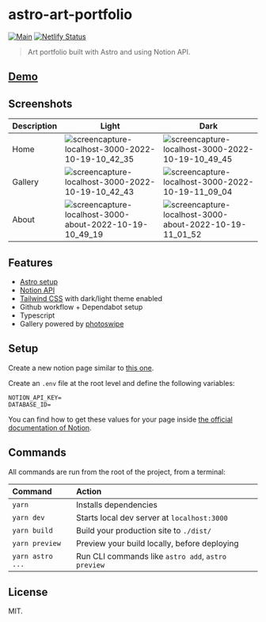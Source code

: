 # astro-art-portfolio

[![Main](https://github.com/EmaSuriano/astro-art-portfolio/actions/workflows/main.yml/badge.svg)](https://github.com/EmaSuriano/astro-art-portfolio/actions/workflows/main.yml)
[![Netlify Status](https://api.netlify.com/api/v1/badges/8d66fa66-0596-4ae2-97ef-bef6134b2681/deploy-status)](https://app.netlify.com/sites/astro-art-portfolio/deploys)

> Art portfolio built with Astro and using Notion API.

## [Demo](https://art.emasuriano.com/)

## Screenshots

| Description | Light                                                                                                                                                           | Dark                                                                                                                                                            |
| ----------- | --------------------------------------------------------------------------------------------------------------------------------------------------------------- | --------------------------------------------------------------------------------------------------------------------------------------------------------------- |
| Home        | ![screencapture-localhost-3000-2022-10-19-10_42_35](https://user-images.githubusercontent.com/3399429/196646889-8e5a7d23-75d5-4978-8767-0364f1cf0ca5.png)       | ![screencapture-localhost-3000-2022-10-19-10_49_45](https://user-images.githubusercontent.com/3399429/196646947-ca228872-1fac-40f8-9b57-f9b7a22f8f31.png)       |
| Gallery     | ![screencapture-localhost-3000-2022-10-19-10_42_43](https://user-images.githubusercontent.com/3399429/196646908-bb5fc6f4-c72f-4532-bd39-5b0bc5b04a94.png)       | ![screencapture-localhost-3000-2022-10-19-11_09_04](https://user-images.githubusercontent.com/3399429/196648558-41226bcd-6594-49dc-8d29-c998352cdf86.png)       |
| About       | ![screencapture-localhost-3000-about-2022-10-19-10_49_19](https://user-images.githubusercontent.com/3399429/196646936-f8087693-6254-4515-b7da-828f4ad0674d.png) | ![screencapture-localhost-3000-about-2022-10-19-11_01_52](https://user-images.githubusercontent.com/3399429/196646862-41bd7f63-758e-47f7-8bcb-23b2e5678496.png) |

## Features

- [Astro setup](astro.build/)
- [Notion API](https://developers.notion.com/)
- [Tailwind CSS](https://tailwindcss.com/) with dark/light theme enabled
- Github workflow + Dependabot setup
- Typescript
- Gallery powered by [photoswipe](https://photoswipe.com/)

## Setup

Create a new notion page similar to [this one](https://emasuriano.notion.site/93337e86f87a4a89b0553a05f512df2b?v=21134437da6f4e22bf36bdda167295cc).

Create an `.env` file at the root level and define the following variables:

```plain
NOTION_API_KEY=
DATABASE_ID=
```

You can find how to get these values for your page inside [the official documentation of Notion](https://developers.notion.com/docs/working-with-databases).

## Commands

All commands are run from the root of the project, from a terminal:

| Command          | Action                                             |
| :--------------- | :------------------------------------------------- |
| `yarn`           | Installs dependencies                              |
| `yarn dev`       | Starts local dev server at `localhost:3000`        |
| `yarn build`     | Build your production site to `./dist/`            |
| `yarn preview`   | Preview your build locally, before deploying       |
| `yarn astro ...` | Run CLI commands like `astro add`, `astro preview` |

## License

MIT.
